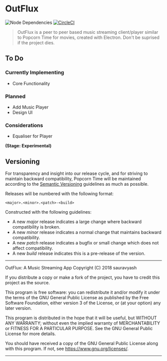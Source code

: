 # OutFlux
![Node Dependencies](https://david-dm.org/outflux/outflux.svg)
[![CircleCI](https://circleci.com/gh/OutFlux/OutFlux.svg?style=shield)](https://circleci.com/gh/OutFlux/OutFlux)

> OutFlux is a peer to peer based music streaming client/player similar to Popcorn Time for movies, created with Electron. Don't be suprised if the project dies.

## To Do
### Currently Implementing
- Core Functionality

### Planned

- Add Music Player
- Design UI

### Considerations
- Equaliser for Player

**(Stage: Experimental)**

## Versioning

For transparency and insight into our release cycle, and for striving to maintain backward compatibility, Popcorn Time will be maintained according to the [Semantic Versioning](http://semver.org/) guidelines as much as possible.

Releases will be numbered with the following format:

`<major>.<minor>.<patch>-<build>`

Constructed with the following guidelines:

* A new *major* release indicates a large change where backward compatibility is broken.
* A new *minor* release indicates a normal change that maintains backward compatibility.
* A new *patch* release indicates a bugfix or small change which does not affect compatibility.
* A new *build* release indicates this is a pre-release of the version.


***

OutFlux: A Music Streaming App
Copyright (C) 2018 sauravyash

If you distribute a copy or make a fork of the project, you have to credit this project as the source.

This program is free software: you can redistribute it and/or modify it under the terms of the GNU General Public License as published by the Free Software Foundation, either version 3 of the License, or (at your option) any later version.

This program is distributed in the hope that it will be useful, but WITHOUT ANY WARRANTY; without even the implied warranty of MERCHANTABILITY or FITNESS FOR A PARTICULAR PURPOSE. See the GNU General Public License for more details.

You should have received a copy of the GNU General Public License along with this program. If not, see <https://www.gnu.org/licenses/>.
***
